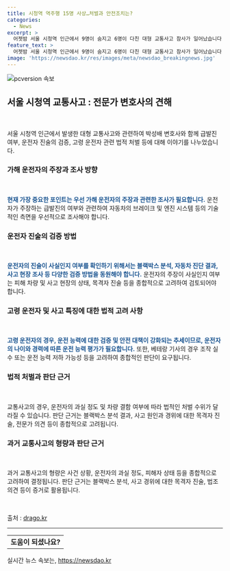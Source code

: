 ```yaml
---
title: 시청역 역주행 15명 사상…처벌과 안전조치는?
categories:
  - News
excerpt: >
  어젯밤 서울 시청역 인근에서 9명이 숨지고 6명이 다친 대형 교통사고 참사가 일어났습니다. 해당 사고와 관련하여 운전자의 주장, 목격자 진술, 운전자의 운전 경력에 대한 의견이 엇갈리고 있습니다. 뿐만 아니라 고령 운전자의 운행에 대한 논의도 불거지고 있으며, 이에 따른 법적 처벌 수위와 지난 교통사고 사례를 통해 주요 판단 근거를 알아보고자 합니다.
feature_text: >
  어젯밤 서울 시청역 인근에서 9명이 숨지고 6명이 다친 대형 교통사고 참사가 일어났습니다. 해당 사고와 관련하여 운전자의 주장, 목격자 진술, 운전자의 운전 경력에 대한 의견이 엇갈리고 있습니다. 뿐만 아니라 고령 운전자의 운행에 대한 논의도 불거지고 있으며, 이에 따른 법적 처벌 수위와 지난 교통사고 사례를 통해 주요 판단 근거를 알아보고자 합니다.
image: 'https://newsdao.kr/res/images/meta/newsdao_breakingnews.jpg'
---
```


<p><img src="https://newsdao.kr/res/images/meta/newsdao_breakingnews.jpg" alt="pcversion 속보" /></p>

<h2 data-ke-size="size26">서울 시청역 교통사고 : 전문가 변호사의 견해</h2>

<p data-ke-size="size16">&nbsp;</p>

<p>서울 시청역 인근에서 발생한 대형 교통사고와 관련하여 박성배 변호사와 함께 급발진 여부, 운전자 진술의 검증, 고령 운전자 관련 법적 처벌 등에 대해 이야기를 나누었습니다.</p>

<h3>가해 운전자의 주장과 조사 방향</h3>

<p data-ke-size="size16">&nbsp;</p>

<p><b><span style="color: #1a5490;">현재 가장 중요한 포인트는 우선 가해 운전자의 주장과 관련한 조사가 필요합니다.</span></b> 운전자가 주장하는 급발진의 여부와 관련하여 자동차의 브레이크 및 엔진 시스템 등의 기술적인 측면을 우선적으로 조사해야 합니다. </p>

<h3>운전자 진술의 검증 방법</h3>

<p data-ke-size="size16">&nbsp;</p>

<p><b><span style="color: #1a5490;">운전자의 진술이 사실인지 여부를 확인하기 위해서는 블랙박스 분석, 자동차 진단 결과, 사고 현장 조사 등 다양한 검증 방법을 동원해야 합니다.</span></b> 운전자의 주장이 사실인지 여부는 피해 차량 및 사고 현장의 상태, 목격자 진술 등을 종합적으로 고려하여 검토되어야 합니다.</p>

<h3>고령 운전자 및 사고 특징에 대한 법적 고려 사항</h3>

<p data-ke-size="size16">&nbsp;</p>

<p><b><span style="color: #1a5490;">고령 운전자의 경우, 운전 능력에 대한 검증 및 안전 대책이 강화되는 추세이므로, 운전자의 나이와 경력에 따른 운전 능력 평가가 필요합니다.</span></b> 또한, 베테랑 기사의 경우 조작 실수 또는 운전 능력 저하 가능성 등을 고려하여 종합적인 판단이 요구됩니다.</p>

<h3>법적 처벌과 판단 근거</h3>

<p data-ke-size="size16">&nbsp;</p>

<p>교통사고의 경우, 운전자의 과실 정도 및 차량 결함 여부에 따라 법적인 처벌 수위가 달라질 수 있습니다. 판단 근거는 블랙박스 분석 결과, 사고 원인과 경위에 대한 목격자 진술, 전문가 의견 등이 종합적으로 고려됩니다.</p>

<h3>과거 교통사고의 형량과 판단 근거</h3>

<p data-ke-size="size16">&nbsp;</p>

<p>과거 교통사고의 형량은 사건 상황, 운전자의 과실 정도, 피해자 상태 등을 종합적으로 고려하여 결정됩니다. 판단 근거는 블랙박스 분석, 사고 경위에 대한 목격자 진술, 법조의견 등이 증거로 활용됩니다. </p>

<p data-ke-size="size16">&nbsp;</p>

<p>출처 : <a href="https://drago.kr">drago.kr</a>
<hr></p>

<table>
  <tr>
    <td style="text-align: center; height: 17px;"><b>도움이 되셨나요?</b></td>
  </tr>
</table>
실시간 뉴스 속보는, <a href="https://newsdao.kr" rel="dofollow">https://newsdao.kr</a>



